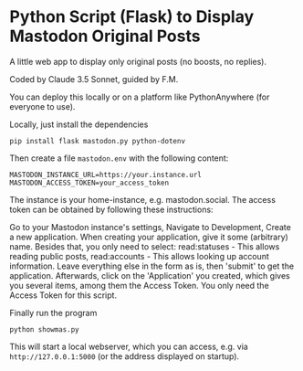 <h1>Python Script (Flask) to Display Mastodon Original Posts</h1>

A little web app to display only original posts (no boosts, no replies).

Coded by Claude 3.5 Sonnet, guided by F.M.

You can deploy this locally or on a platform like PythonAnywhere (for everyone to use).

Locally, just install the dependencies

```
pip install flask mastodon.py python-dotenv
```

Then create a file ```mastodon.env``` with the following content:

```
MASTODON_INSTANCE_URL=https://your.instance.url
MASTODON_ACCESS_TOKEN=your_access_token
```

The instance is your home-instance, e.g. mastodon.social. The access token can be obtained by following these instructions:

Go to your Mastodon instance's settings, Navigate to Development, Create a new application.
When creating your application, give it some (arbitrary) name. Besides that, you only need to select: read:statuses - This allows reading public posts, 
read:accounts - This allows looking up account information. Leave everything else in the form as is, then 'submit' to get the application. Afterwards, click on the 'Application' you created, which gives you several items, among them the Access Token. You only need the Access Token for this script.



Finally run the program

```python showmas.py```

This will start a local webserver, which you can access, e.g. via
```http://127.0.0.1:5000``` (or the address displayed on startup).
